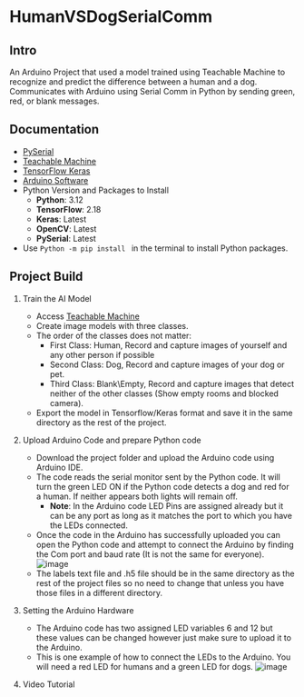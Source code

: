 # HumanVSDogSerialComm

## Intro
An Arduino Project that used a model trained using Teachable Machine to recognize and predict the difference between a human and a dog. Communicates with Arduino using Serial Comm in Python by sending green, red, or blank messages.

## Documentation
- [PySerial](https://pyserial.readthedocs.io/en/latest/pyserial.html)
- [Teachable Machine](https://teachablemachine.withgoogle.com/train/image)
- [TensorFlow Keras](https://www.tensorflow.org/api_docs/python/tf/keras)
- [Arduino Software](https://docs.arduino.cc/)
- Python Version and Packages to Install
  - **Python**:  3.12
  - **TensorFlow**: 2.18
  - **Keras**: Latest
  - **OpenCV**: Latest
  - **PySerial**: Latest
- Use `Python -m pip install ` in the terminal to install Python packages.
  
  
## Project Build

1. Train the AI Model
   - Access [Teachable Machine](https://teachablemachine.withgoogle.com/train/image)
   - Create image models with three classes.
   - The order of the classes does not matter:
     - First Class: Human, Record and capture images of yourself and any other person if possible
     - Second Class: Dog, Record and capture images of your dog or pet.
     - Third Class: Blank\Empty, Record and capture images that detect neither of the other classes (Show empty rooms and blocked camera).
   - Export the model in Tensorflow/Keras format and save it in the same directory as the rest of the project.

2. Upload Arduino Code and prepare Python code
   - Download the project folder and upload the Arduino code using Arduino IDE.
   - The code reads the serial monitor sent by the Python code. It will turn the green LED ON if the Python code detects a dog and red for a human. If neither appears both lights will remain off.
       - **Note**: In the Arduino code LED Pins are assigned already but it can be any port as long as it matches the port to which you have the LEDs connected.
   - Once the code in the Arduino has successfully uploaded you can open the Python code and attempt to connect the Arduino by finding the Com port and baud rate (It is not the same for everyone).
   ![image](https://github.com/user-attachments/assets/65efba80-168d-457e-9c87-5c6fae119fa5)
   - The labels text file and .h5 file should be in the same directory as the rest of the project files so no need to change that unless you have those files in a different directory.

3. Setting the Arduino Hardware
   - The Arduino code has two assigned LED variables 6 and 12 but these values can be changed however just make sure to upload it to the Arduino.
   - This is one example of how to connect the LEDs to the Arduino. You will need a red LED for humans and a green LED for dogs.
     ![image](https://github.com/user-attachments/assets/7c44e0eb-755f-40c4-b15f-b7c5190d5c3e)

4. Video Tutorial
   

 
